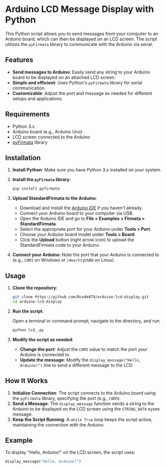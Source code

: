 # Arduino LCD Message Display with Python

This Python script allows you to send messages from your computer to an Arduino board, which can then be displayed on an LCD screen. The script utilizes the `pyFirmata` library to communicate with the Arduino via serial.

## Features

- **Send messages to Arduino**: Easily send any string to your Arduino board to be displayed on an attached LCD screen.
- **Simple and efficient**: Uses Python's `pyFirmata` library for serial communication.
- **Customizable**: Adjust the port and message as needed for different setups and applications.

## Requirements

- Python 3.x
- Arduino board (e.g., Arduino Uno)
- LCD screen connected to the Arduino
- [pyFirmata](https://pypi.org/project/pyFirmata/) library

## Installation

1. **Install Python**: Make sure you have Python 3.x installed on your system.

2. **Install the `pyFirmata` library**:

    ```bash
    pip install pyfirmata
    ```

3. **Upload StandardFirmata to the Arduino**:

    - Download and install the [Arduino IDE](https://www.arduino.cc/en/software) if you haven't already.
    - Connect your Arduino board to your computer via USB.
    - Open the Arduino IDE and go to **File > Examples > Firmata > StandardFirmata**.
    - Select the appropriate port for your Arduino under **Tools > Port**.
    - Choose your Arduino board model under **Tools > Board**.
    - Click the **Upload** button (right arrow icon) to upload the StandardFirmata code to your Arduino.

4. **Connect your Arduino**: Note the port that your Arduino is connected to (e.g., `COM3` on Windows or `/dev/ttyUSB0` on Linux).

## Usage

1. **Clone the repository**:

    ```bash
    git clone https://github.com/Rcode879/arduino-lcd-display.git
    cd arduino-lcd-display
    ```

2. **Run the script**:

    Open a terminal or command prompt, navigate to the directory, and run:

    ```bash
    python lcd_.py
    ```

3. **Modify the script as needed**:

    - **Change the port**: Adjust the `COM3` value to match the port your Arduino is connected to.
    - **Update the message**: Modify the `display_message("Hello, Arduino!")` line to send a different message to the LCD.

## How It Works

1. **Initialize Connection**: The script connects to the Arduino board using the `pyFirmata` library, specifying the port (e.g., `COM3`).
2. **Send a Message**: The `display_message` function sends a string to the Arduino to be displayed on the LCD screen using the `STRING_DATA` sysex message.
3. **Keep the Script Running**: A `while True` loop keeps the script active, maintaining the connection with the Arduino.

## Example

To display "Hello, Arduino!" on the LCD screen, the script uses:

```python
display_message("Hello, Arduino!")
